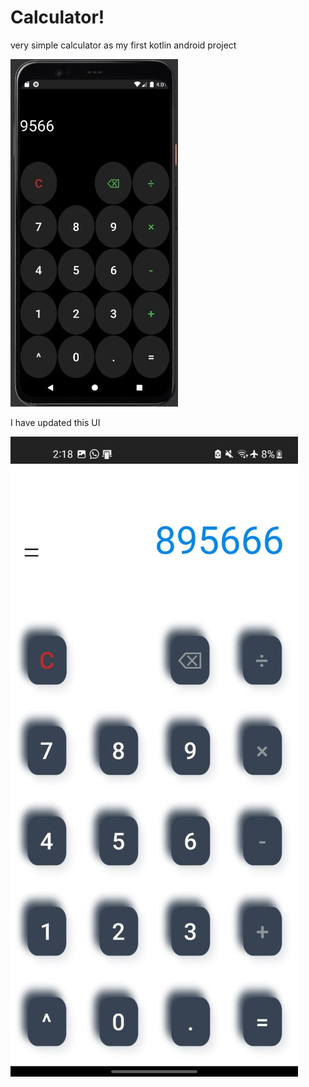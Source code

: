 # Calculator!


very simple calculator as my first kotlin android project 



![alt text](https://github.com/OmarLkhalil/Calculator/blob/master/calcscreen.png)




I have updated this UI 




![alt text](https://github.com/OmarLkhalil/Calculator/blob/master/calccscreen.png)
